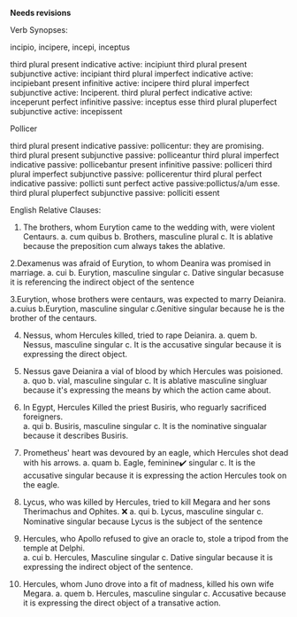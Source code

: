 **Needs revisions**

Verb Synopses: 

incipio, incipere, incepi, inceptus 

third plural present indicative active: incipiunt
third plural present subjunctive active: incipiant
third plural imperfect indicative active: incipiebant
present infinitive active: incipere
third plural imperfect subjunctive active: Inciperent. 
third plural perfect indicative active: inceperunt 
perfect infinitive passive: inceptus esse 
third plural pluperfect subjunctive active: incepissent


Pollicer 

third plural present indicative passive: pollicentur: they are promising.   
third plural present subjunctive passive: polliceantur 
third plural imperfect indicative passive: pollicebantur 
present infinitive passive: polliceri 
third plural imperfect subjunctive passive: pollicerentur 
third plural perfect indicative passive: pollicti sunt
perfect active passive:pollictus/a/um esse. 
third plural pluperfect subjunctive passive: polliciti essent 

English Relative Clauses: 
 1. The brothers, whom Eurytion came to the wedding with, were violent Centaurs. 
  a. cum quibus 
  b. Brothers, masculine plural 
  c. It is ablative because the preposition cum always takes the ablative. 
  
2.Dexamenus was afraid of Eurytion, to whom Deanira was promised in marriage. 
 a. cui
 b. Eurytion, masculine singular 
 c. Dative singular becasuse it is referencing the indirect object of the sentence
  
3.Eurytion, whose brothers were centaurs, was expected to marry Deianira. 
 a.cuius
 b.Eurytion, masculine singular 
 c.Genitive singular because he is the brother of the centaurs. 
 
4. Nessus, whom Hercules killed, tried to rape Deianira. 
 a. quem
 b. Nessus, masculine singular
 c. It is the accusative singular because it is expressing the direct object. 
 
5. Nessus gave Deianira a vial of blood by which Hercules was poisioned. 
 a. quo
 b. vial, masculine singular 
 c. It is ablative masculine singluar because it's expressing the means by which the action came about. 


6. In Egypt, Hercules Killed the priest Busiris, who reguarly sacrificed foreigners.  
 a. qui
 b. Busiris, masculine singular 
 c. It is the nominative singualar because it describes Busiris. 
 
 
7. Prometheus' heart was devoured by an eagle, which Hercules shot dead with his arrows. 
 a. quam 
 b. Eagle, feminine✔️ singular 
 c. It is the accusative singular because it is expressing the action Hercules took on the eagle. 


8. Lycus, who was killed by Hercules, tried to kill Megara and her sons Therimachus and Ophites.  ❌
 a. qui
 b. Lycus, masculine singular 
 c. Nominative singular because Lycus is the subject of the sentence 


9. Hercules, who Apollo refused to give an oracle to, stole a tripod from the temple at Delphi.  
a. cui 
b. Hercules, Masculine singular 
c. Dative singular because it is expressing the indirect object of the sentence. 


10. Hercules, whom Juno drove into a fit of madness, killed his own wife Megara. 
a. quem
b. Hercules, masculine singular 
c. Accusative because it is expressing the direct object of a transative action.


